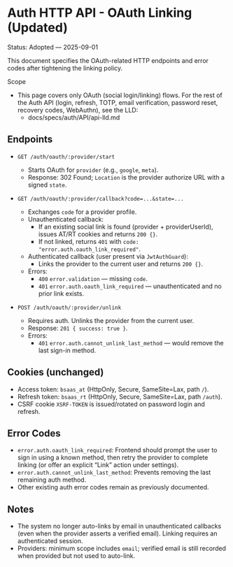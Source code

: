 # Auth HTTP API - OAuth Linking (Updated)

Status: Adopted — 2025-09-01

This document specifies the OAuth-related HTTP endpoints and error codes after tightening the linking policy.

Scope
- This page covers only OAuth (social login/linking) flows. For the rest of the Auth API (login, refresh, TOTP, email verification, password reset, recovery codes, WebAuthn), see the LLD:
  - docs/specs/auth/API/api-lld.md

## Endpoints

- `GET /auth/oauth/:provider/start`
  - Starts OAuth for `provider` (e.g., `google`, `meta`).
  - Response: 302 Found; `Location` is the provider authorize URL with a signed `state`.

- `GET /auth/oauth/:provider/callback?code=...&state=...`
  - Exchanges `code` for a provider profile.
  - Unauthenticated callback:
    - If an existing social link is found (provider + providerUserId), issues AT/RT cookies and returns `200 {}`.
    - If not linked, returns `401` with `code: "error.auth.oauth_link_required"`.
  - Authenticated callback (user present via `JwtAuthGuard`):
    - Links the provider to the current user and returns `200 {}`.
  - Errors:
    - `400` `error.validation` — missing `code`.
    - `401` `error.auth.oauth_link_required` — unauthenticated and no prior link exists.

- `POST /auth/oauth/:provider/unlink`
  - Requires auth. Unlinks the provider from the current user.
  - Response: `201 { success: true }`.
  - Errors:
    - `401` `error.auth.cannot_unlink_last_method` — would remove the last sign-in method.

## Cookies (unchanged)
- Access token: `bsaas_at` (HttpOnly, Secure, SameSite=Lax, path `/`).
- Refresh token: `bsaas_rt` (HttpOnly, Secure, SameSite=Lax, path `/auth`).
- CSRF cookie `XSRF-TOKEN` is issued/rotated on password login and refresh.

## Error Codes
- `error.auth.oauth_link_required`: Frontend should prompt the user to sign in using a known method, then retry the provider to complete linking (or offer an explicit “Link” action under settings).
- `error.auth.cannot_unlink_last_method`: Prevents removing the last remaining auth method.
- Other existing auth error codes remain as previously documented.

## Notes
- The system no longer auto-links by email in unauthenticated callbacks (even when the provider asserts a verified email). Linking requires an authenticated session.
- Providers: minimum scope includes `email`; verified email is still recorded when provided but not used to auto-link.
